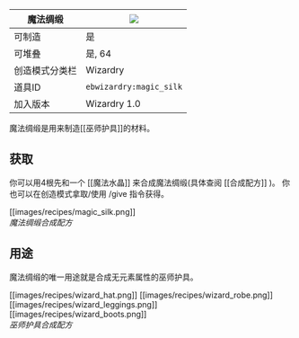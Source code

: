 | 魔法绸缎 |![](https://github.com/Electroblob77/Wizardry/blob/1.12.2/src/main/resources/assets/ebwizardry/textures/items/magic_silk.png)|
|---|---|
| 可制造 | 是 |
| 可堆叠 | 是, 64 |
| 创造模式分类栏| Wizardry |
| 道具ID | `ebwizardry:magic_silk` |
| 加入版本 | Wizardry 1.0 |

魔法绸缎是用来制造[[巫师护具]]的材料。

## 获取
你可以用4根先和一个 [[魔法水晶]] 来合成魔法绸缎(具体查阅 [[合成配方]] )。 你也可以在创造模式拿取/使用 /give 指令获得。

[[images/recipes/magic_silk.png]]  
_魔法绸缎合成配方_

## 用途
魔法绸缎的唯一用途就是合成无元素属性的巫师护具。

[[images/recipes/wizard_hat.png]] [[images/recipes/wizard_robe.png]] [[images/recipes/wizard_leggings.png]] [[images/recipes/wizard_boots.png]]  
_巫师护具合成配方_
